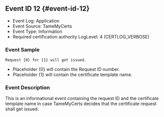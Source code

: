 ## Event ID 12 {#event-id-12}

- Event Log: Application
- Event Source: TameMyCerts
- Event Type: Information
- Required certification authority LogLevel: 4 (CERTLOG_VERBOSE)

### Event Sample

```
Request {0} for {1} will get issued.
```

- Placeholder {0} will contain the Request ID number.
- Placeholder {1} will contain the certificate template name.

### Event Description

This is an informational event containing the request ID and the certificate template name in case TameMyCerts decides that the certificate request shall get issued.
